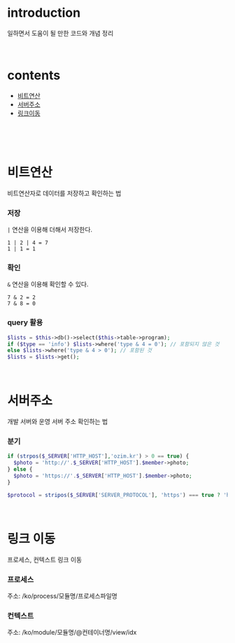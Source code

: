 # introduction
일하면서 도움이 될 만한 코드와 개념 정리

<br />

# contents
- [비트연산](#bitwise-operation)
- [서버주소](#ozim)
- [링크이동](#link)

<br />
<br />
<br />

<a name="bitwise-operation"></a>

# 비트연산
비트연산자로 데이터를 저장하고 확인하는 법

### 저장
`|` 연산을 이용해 더해서 저장한다.
```
1 | 2 | 4 = 7
1 | 1 = 1
```

### 확인
`&` 연산을 이용해 확인할 수 있다.
```
7 & 2 = 2
7 & 8 = 0
```

### query 활용
```php
$lists = $this->db()->select($this->table->program);
if ($type == 'info') $lists->where('type & 4 = 0'); // 포함되지 않은 것
else $lists->where('type & 4 > 0'); // 포함된 것
$lists = $lists->get();
```

<br />

<a name="ozim"></a>

# 서버주소
개발 서버와 운영 서버 주소 확인하는 법

### 분기
```php
if (strpos($_SERVER['HTTP_HOST'],'ozim.kr') > 0 == true) {
  $photo = 'http://'.$_SERVER['HTTP_HOST'].$member->photo;
} else {
  $photo = 'https://'.$_SERVER['HTTP_HOST'].$member->photo;
}

$protocol = stripos($_SERVER['SERVER_PROTOCOL'], 'https') === true ? 'https://' : 'http://';
```

<br />

<a name="link"></a>

# 링크 이동
프로세스, 컨텍스트 링크 이동

### 프로세스
주소: /ko/process/모듈명/프로세스파일명

### 컨텍스트
주소: /ko/module/모듈명/@컨테이너명/view/idx
<br />